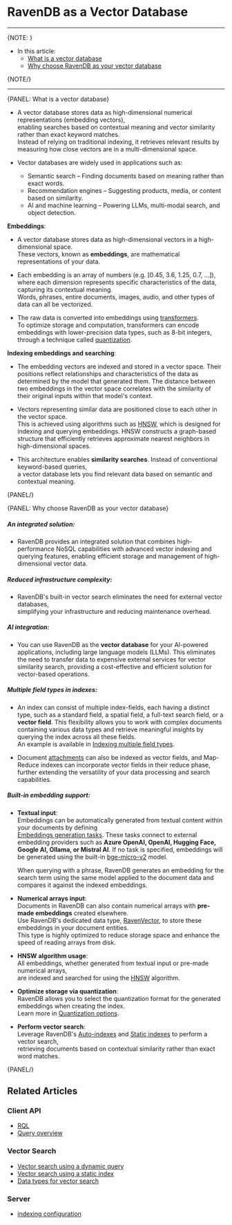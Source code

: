 # RavenDB as a Vector Database
---

{NOTE: }

* In this article:
    * [What is a vector database](../../ai-integration/vector-search/ravendb-as-vector-database#what-is-a-vector-database)
    * [Why choose RavenDB as your vector database](../../ai-integration/vector-search/ravendb-as-vector-database#why-choose-ravendb-as-your-vector-database)
    
{NOTE/}

---

{PANEL: What is a vector database}

* A vector database stores data as high-dimensional numerical representations (embedding vectors),  
  enabling searches based on contextual meaning and vector similarity rather than exact keyword matches.  
  Instead of relying on traditional indexing, it retrieves relevant results by measuring how close vectors are in a multi-dimensional space.

* Vector databases are widely used in applications such as:  

   * Semantic search – Finding documents based on meaning rather than exact words.
   * Recommendation engines – Suggesting products, media, or content based on similarity.
   * AI and machine learning – Powering LLMs, multi-modal search, and object detection.

**Embeddings**:  

* A vector database stores data as high-dimensional vectors in a high-dimensional space.  
  These vectors, known as **embeddings**, are mathematical representations of your data.

* Each embedding is an array of numbers (e.g. [0.45, 3.6, 1.25, 0.7, ...]), where each dimension represents specific characteristics of the data, capturing its contextual meaning.  
  Words, phrases, entire documents, images, audio, and other types of data can all be vectorized.

* The raw data is converted into embeddings using [transformers](https://huggingface.co/docs/transformers).  
  To optimize storage and computation, transformers can encode embeddings with lower-precision data types, such as 8-bit integers, through a technique called [quantization](../../ai-integration/vector-search/vector-search-using-dynamic-query#quantization-options).

**Indexing embeddings and searching**:  

* The embedding vectors are indexed and stored in a vector space.
  Their positions reflect relationships and characteristics of the data as determined by the model that generated them.
  The distance between two embeddings in the vector space correlates with the similarity of their original inputs within that model's context.
  
* Vectors representing similar data are positioned close to each other in the vector space.  
  This is achieved using algorithms such as [HNSW](https://en.wikipedia.org/wiki/Hierarchical_navigable_small_world), which is designed for indexing and querying embeddings.
  HNSW constructs a graph-based structure that efficiently retrieves approximate nearest neighbors in high-dimensional spaces.

* This architecture enables **similarity searches**. Instead of conventional keyword-based queries,  
  a vector database lets you find relevant data based on semantic and contextual meaning.

{PANEL/}

{PANEL: Why choose RavenDB as your vector database}

##### An integrated solution:  

* RavenDB provides an integrated solution that combines high-performance NoSQL capabilities with advanced vector indexing and querying features,
  enabling efficient storage and management of high-dimensional vector data.

##### Reduced infrastructure complexity:

* RavenDB's built-in vector search eliminates the need for external vector databases,  
  simplifying your infrastructure and reducing maintenance overhead.

##### AI integration:  

* You can use RavenDB as the **vector database** for your AI-powered applications, including large language models (LLMs).
  This eliminates the need to transfer data to expensive external services for vector similarity search,
  providing a cost-effective and efficient solution for vector-based operations.

##### Multiple field types in indexes:  

* An index can consist of multiple index-fields, each having a distinct type, such as a standard field, a spatial field, a full-text search field, or a **vector field**.
  This flexibility allows you to work with complex documents containing various data types and retrieve meaningful insights by querying the index across all these fields.  
  An example is available in [Indexing multiple field types](../../ai-integration/vector-search/vector-search-using-static-index#indexing-multiple-field-types).

* Document [attachments](../../ai-integration/vector-search/indexing-attachments-for-vector-search) can also be indexed as vector fields, and Map-Reduce indexes can incorporate vector fields in their reduce phase, 
  further extending the versatility of your data processing and search capabilities.

##### Built-in embedding support:

* **Textual input**:  
  Embeddings can be automatically generated from textual content within your documents by defining  
  [Embeddings generation tasks](../../ai-integration/generating-embeddings/overview).
  These tasks connect to external embedding providers such as **Azure OpenAI, OpenAI, Hugging Face, Google AI, Ollama, or Mistral AI**.
  If no task is specified, embeddings will be generated using the built-in [bge-micro-v2](https://huggingface.co/TaylorAI/bge-micro-v2) model.
  
     When querying with a phrase, RavenDB generates an embedding for the search term using the same model applied to the document data
     and compares it against the indexed embeddings.

* **Numerical arrays input**:  
  Documents in RavenDB can also contain numerical arrays with **pre-made embeddings** created elsewhere.  
  Use RavenDB's dedicated data type, [RavenVector](../../ai-integration/vector-search/data-types-for-vector-search#ravenvector), to store these embeddings in your document entities.  
  This type is highly optimized to reduce storage space and enhance the speed of reading arrays from disk.

* **HNSW algorithm usage**:  
  All embeddings, whether generated from textual input or pre-made numerical arrays,  
  are indexed and searched for using the [HNSW](https://en.wikipedia.org/wiki/Hierarchical_navigable_small_world) algorithm.

* **Optimize storage via quantization**:  
  RavenDB allows you to select the quantization format for the generated embeddings when creating the index.  
  Learn more in [Quantization options](../../ai-integration/vector-search/vector-search-using-dynamic-query#quantization-options).

* **Perform vector search**:  
  Leverage RavenDB's [Auto-indexes](../../ai-integration/vector-search/vector-search-using-dynamic-query)
  and [Static indexes](../../ai-integration/vector-search/vector-search-using-static-index) to perform a vector search,  
  retrieving documents based on contextual similarity rather than exact word matches.

{PANEL/}

## Related Articles

### Client API

- [RQL](../../client-api/session/querying/what-is-rql) 
- [Query overview](../../client-api/session/querying/how-to-query)

### Vector Search

- [Vector search using a dynamic query](../../ai-integration/vector-search/vector-search-using-dynamic-query.markdown)
- [Vector search using a static index](../../ai-integration/vector-search/vector-search-using-static-index.markdown)
- [Data types for vector search](../../ai-integration/vector-search/data-types-for-vector-search)

### Server

- [indexing configuration](../../server/configuration/indexing-configuration)
